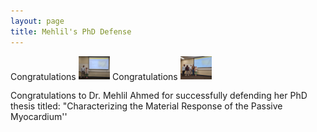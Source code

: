 ```yaml
---
layout: page
title: Mehlil's PhD Defense
---
```

Congratulations
<img src="../assets/img/events/Defense1.JPG" width="10%" height="10%">
Congratulations
<img src="../assets/img/events/Defense2.jpg" width="10%" height="10%">

Congratulations to Dr. Mehlil Ahmed for successfully defending her PhD thesis titled: "Characterizing the Material Response of the Passive Myocardium''


